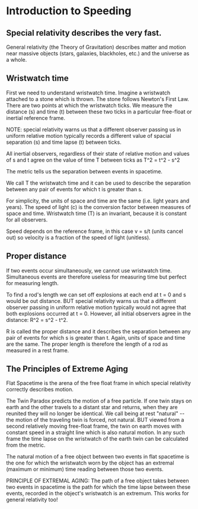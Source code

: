 # Introduction to Speeding

## Special relativity describes the very fast.

General relativity (the Theory of Gravitation) describes matter and motion near massive objects (stars, galaxies, blackholes, etc.) and the universe as a whole.

## Wristwatch time
First we need to understand wristwatch time. Imagine a wristwatch attached to a stone which is thrown. The stone follows Newton's First Law. There are two points at which the wristwatch ticks. We measure the distance (s) and time (t) between these two ticks in a particular free-float or inertial reference frame.

NOTE: special relativity warns us that a different observer passing us in uniform relative motion typically records a different value of spacial separation (s) and time lapse (t) between ticks.

All inertial observers, regardless of their state of relative motion and values of s and t agree on the value of time T between ticks as T^2 = t^2 - s^2

The metric tells us the separation between events in spacetime.

We call T the wristwatch time and it can be used to describe the separation between any pair of events for which t is greater than s.

For simplicity, the units of space and time are the same (i.e. light years and years). The speed of light (c) is the conversion factor between measures of space and time. Wristwatch time (T) is an invariant, because it is constant for all observers.

Speed depends on the reference frame, in this case v = s/t (units cancel out) so velocity is a fraction of the speed of light (unitless).

## Proper distance
If two events occur simultaneously, we cannot use wristwatch time. Simultaneous events are therefore useless for measuring time but perfect for measuring length.

To find a rod's length we can set off explosions at each end at t = 0 and s would be out distance. BUT special relativity warns us that a different observer passing in uniform relative motion typically would not agree that both explosions occurred at t = 0. However, all initial observers agree in the distance: R^2 = s^2 - t^2.

R is called the proper distance and it describes the separation between  any pair of events for which s is greater than t. Again, units of space and time are the same. The proper length is therefore the length of a rod as measured in a rest frame.

## The Principles of Extreme Aging
Flat Spacetime is the arena of the free float frame in which special relativity correctly describes motion.

The Twin Paradox predicts the motion of a free particle. If one twin stays on earth and the other travels to a distant star and returns, when they are reunited they will no longer be identical. We call being at rest "natural" -- the motion of the traveling twin is forced, not natural. BUT viewed from a second relatively moving free-float frame, the twin on earth moves with constant speed in a straight line which is also natural motion. In any such frame the time lapse on the wristwatch of the earth twin can be calculated from the metric.

The natural motion of a free object between two events in flat spacetime is the one for which the wristwatch worn by the object has an extremal (maximum or minimum) time reading between those two events.

PRINCIPLE OF EXTREMAL AGING: The path of a free object takes between two events in spacetime is the path for which the time lapse between these events, recorded in the object's wristwatch is an extremum. This works for general relativity too!
